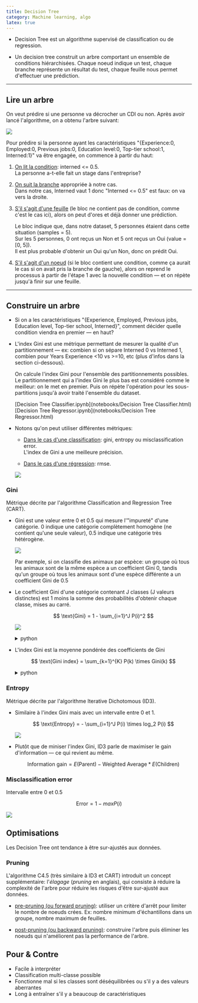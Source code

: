 ```yaml
---
title: Decision Tree
category: Machine learning, algo
latex: true
---
```


* Decision Tree est un algorithme supervisé de classification ou de regression.

* Un decision tree construit un arbre comportant un ensemble de conditions hiérarchisées. Chaque noeud indique un test, chaque branche représente un résultat du test, chaque feuille nous permet d'effectuer une prédiction.

---

## Lire un arbre

On veut prédire si une personne va décrocher un CDI ou non. Après avoir lancé l'algorithme, on a obtenu l'arbre suivant:

  ![](https://i.imgur.com/WkZX7Cd.png)

  Pour prédire si la personne ayant les caractéristiques "{Experience:0, Employed:0, Previous jobs:0, Education level:0, Top-tier school:1, Interned:1}" va être engagée, on commence à partir du haut:  
  1. <ins>On lit la condition</ins>: interned <= 0.5.  
     La personne a-t-elle fait un stage dans l'entreprise?

  2. <ins>On suit la branche</ins> appropriée à notre cas.  
     Dans notre cas, Interned vaut 1 donc "Interned <= 0.5" est faux: on va vers la droite.

  3. <ins>S'il s'agit d'une feuille</ins> (le bloc ne contient pas de condition, comme c'est le cas ici), alors on peut d'ores et déjà donner une prédiction.

     Le bloc indique que, dans notre dataset, 5 personnes étaient dans cette situation (samples = 5).  
     Sur les 5 personnes, 0 ont reçus un Non et 5 ont reçus un Oui (value = [0, 5]).  
     Il est plus probable d'obtenir un Oui qu'un Non, donc on prédit Oui.

  4. <ins>S'il s'agit d'un noeud</ins> (si le bloc contient une condition, comme ça aurait le cas si on avait pris la branche de gauche), alors on reprend le processus à partir de l'étape 1 avec la nouvelle condition — et on répète jusqu'à finir sur une feuille.

---

## Construire un arbre

* Si on a les caractéristiques "{Experience, Employed, Previous jobs, Education level, Top-tier school, Interned}", comment décider quelle condition viendra en premier — en haut?

* L'index Gini est une métrique permettant de mesurer la qualité d'un partitionnement — ex: combien si on sépare Interned 0 vs Interned 1, combien pour Years Experience <10 vs >=10, etc (plus d'infos dans la section ci-dessous).  

   On calcule l'index Gini pour l'ensemble des partitionnements possibles. Le partitionnement qui a l'index Gini le plus bas est considéré comme le meilleur: on le met en premier. Puis on répète l'opération pour les sous-partitions jusqu'à avoir traité l'ensemble du dataset.

  [Decision Tree Classifier.ipynb](notebooks/Decision Tree Classifier.html)  
  [Decision Tree Regressor.ipynb](notebooks/Decision Tree Regressor.html)

* Notons qu'on peut utiliser différentes métriques:  
  * <ins>Dans le cas d'une classification</ins>: gini, entropy ou misclassification error.  
    L'index de Gini a une meilleure précision.

  * <ins>Dans le cas d'une régression</ins>: rmse.

  ![](https://i.imgur.com/5bx1QSI.png)

### Gini

Métrique décrite par l'algorithme Classification and Regression Tree (CART).

* Gini est une valeur entre 0 et 0.5 qui mesure l'"impureté" d'une catégorie. 0 indique une catégorie complètement homogène (ne contient qu'une seule valeur), 0.5 indique une catégorie très hétérogène.

  ![](https://i.imgur.com/NrKgSKE.png)

  Par exemple, si on classifie des animaux par espèce: un groupe où tous les animaux sont de la même espèce a un coefficient Gini 0, tandis qu'un groupe où tous les animaux sont d'une espèce différente a un coefficient Gini de 0.5

* Le coefficient Gini d'une catégorie contenant J classes (J valeurs distinctes) est 1 moins la somme des probabilités d'obtenir chaque classe, mises au carré.

  $$
  \text{Gini} = 1 - \sum_{i=1}^J P(i)^2
  $$

  ![](https://i.imgur.com/zCwUkym.png)

  <details>
  <summary>python</summary>
  <pre lang="python">
  def gini(x):
      res = 1
      n   = len(x)

      for c, count in x.value_counts().iteritems():
          res -= (count/n)**2

      return res

  # Gini of the "Hired" column
  # For the dataset filtered on Interned = 1
  x = df[df['Interned'] == 1]['Hired']

  print(x.value_counts())  # {1: 5}
  gini(x)                  # 0.0

  # Gini of the "Hired" column
  # For the dataset filtered on Interned = 0
  x = df[df['Interned'] == 0]['Hired']

  print(x.value_counts())  # {1: 4, 0: 4}
  gini(x)                  # 0.5
  </pre>
  </details>

* L'index Gini est la moyenne pondérée des coefficients de Gini

  $$
  \text{Gini index} = \sum_{k=1}^{K} P(k) \times Gini(k)
  $$

  <details>
  <summary>python</summary>
  <pre lang="python">
  def partition(df, b):
      return df[b], df[~b]

  def gini_index(true_rows, false_rows):

      n_true  = len(true_rows)
      n_false = len(false_rows)

      res  = 0
      res += gini(true_rows)  * n_true
      res += gini(false_rows) * n_false

      return res/(n_true+n_false)

  true_rows, false_rows = partition(df, df['Interned'] == 1)

  gini_index(true_rows['Hired'], false_rows['Hired'])
  # 0.3076923076923077
  </pre>
  </details>

### Entropy

Métrique décrite par l'algorithme Iterative Dichotomous (ID3).

* Similaire à l'index Gini mais avec un intervalle entre 0 et 1.

  $$
  \text{Entropy} = - \sum_{i=1}^J P(i) \times log_2 P(i)
  $$

  ![](https://i.imgur.com/hC5V452.png)

* Plutôt que de miniser l'index Gini, ID3 parle de maximiser le gain d'information — ce qui revient au même.

  $$
  \text{Information gain} = E(\text{Parent}) - {\text{Weighted Average}} * E(\text{Children})
  $$

### Misclassification error

Intervalle entre 0 et 0.5

  $$
  \text{Error} = 1 - max P(i)
  $$

  ![](https://i.imgur.com/LCSnupk.png)

## Optimisations

Les Decision Tree ont tendance à être sur-ajustés aux données.

### Pruning

L'algorithme C4.5 (très similaire à ID3 et CART) introduit un concept supplémentaire: l'*élagage* (*pruning* en anglais), qui consiste à réduire la complexité de l'arbre pour réduire les risques d'être sur-ajusté aux données.

* <ins>pre-pruning (ou forward pruning)</ins>: utiliser un critère d'arrêt pour limiter le nombre de noeuds crées. Ex: nombre minimum d'échantillons dans un groupe, nombre maximum de feuilles.

* <ins>post-pruning (ou backward pruning)</ins>: construire l'arbre puis éliminer les noeuds qui n'améliorent pas la performance de l'arbre.

## Pour & Contre

* Facile à interpréter
* Classification multi-classe possible
* Fonctionne mal si les classes sont déséquilibrées ou s'il y a des valeurs aberrantes
* Long à entraîner s'il y a beaucoup de caractéristiques
